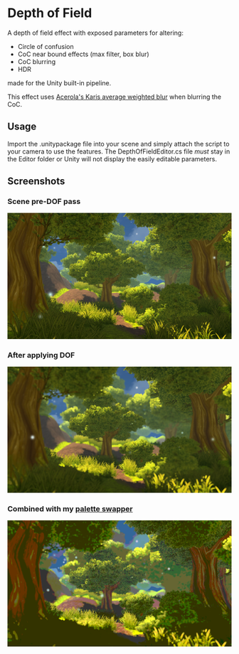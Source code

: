# Depth of Field

A depth of field effect with exposed parameters for altering:
* Circle of confusion
* CoC near bound effects (max filter, box blur)
* CoC blurring
* HDR

made for the Unity built-in pipeline.

This effect uses [Acerola's Karis average weighted blur](https://youtu.be/v9x_50czf-4?si=wkr0O45unljt7Su8) when blurring the CoC.

## Usage
Import the .unitypackage file into your scene and simply attach the script to your camera to use the features. The DepthOfFieldEditor.cs file *must* stay in the Editor folder or Unity will not display the easily editable parameters.

## Screenshots
### Scene pre-DOF pass
![A forest scene pre-DOF pass.](/DemoScreenshots/DepthOfField_0.png)
### After applying DOF
![The forest scene after applying DOF.](/DemoScreenshots/DepthOfField_1.png)
### Combined with my [palette swapper](/Assets/PaletteSwapping/)
![The scene combined with my palette swapper effect.](/DemoScreenshots/DepthOfField_2.png)
